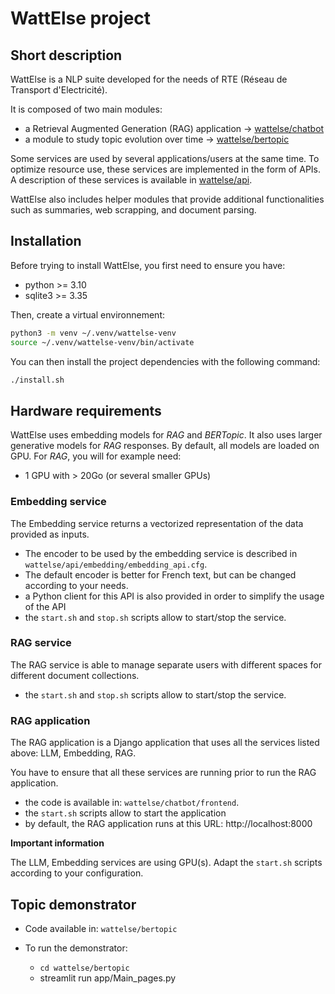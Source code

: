 # WattElse project

## Short description

WattElse is a NLP suite developed for the needs of RTE (Réseau de Transport d'Electricité).

It is composed of two main modules:
- a Retrieval Augmented Generation (RAG) application -> [wattelse/chatbot](wattelse/chatbot)
- a module to study topic evolution over time -> [wattelse/bertopic](wattelse/bertopic)

Some services are used by several applications/users at the same time. To optimize resource use, these services are implemented in the form of APIs. A description of these services is available in [wattelse/api](wattelse/api).

WattElse also includes helper modules that provide additional functionalities such as summaries, web scrapping, and document parsing.

## Installation

Before trying to install WattElse, you first need to ensure you have:
- python >= 3.10
- sqlite3 >= 3.35

Then, create a virtual environnement:

```bash
python3 -m venv ~/.venv/wattelse-venv
source ~/.venv/wattelse-venv/bin/activate
```

You can then install the project dependencies with the following command:

```bash
./install.sh
```

## Hardware requirements

WattElse uses embedding models for *RAG* and *BERTopic*. It also uses larger generative models for *RAG* responses. By default, all models are loaded on GPU. For *RAG*, you will for example need:
- 1 GPU with > 20Go (or several smaller GPUs)


### Embedding service
The Embedding service returns a vectorized representation of the data provided as inputs.
- The encoder to be used by the embedding service is described in `wattelse/api/embedding/embedding_api.cfg`.
- The default encoder is better for French text, but can be changed according to your needs.
- a Python client for this API is also provided in order to simplify the usage of the API
- the `start.sh` and `stop.sh` scripts allow to start/stop the service.


### RAG service
The RAG service is able to manage separate users with different spaces for different document collections.
- the `start.sh` and `stop.sh` scripts allow to start/stop the service.

### RAG application

The RAG application is a Django application that uses all the services listed above: LLM, Embedding, RAG.

You have to ensure that all these services are running prior to run the RAG application.
- the code is available in: `wattelse/chatbot/frontend`.
- the `start.sh` scripts allow to start the application
- by default, the RAG application runs at this URL: http://localhost:8000

**Important information**

The LLM, Embedding services are using GPU(s). Adapt the `start.sh` scripts according to your configuration.

## Topic demonstrator

- Code available in: `wattelse/bertopic`
- To run the demonstrator:

  - `cd wattelse/bertopic`
  - streamlit run app/Main_pages.py
